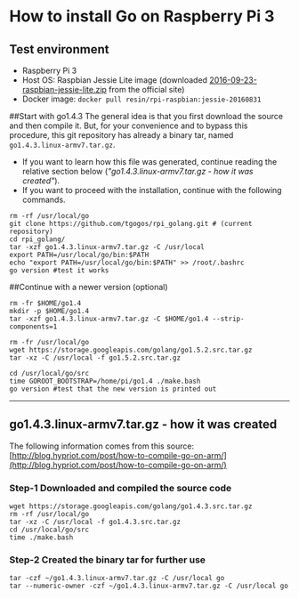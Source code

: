 # How to install Go on Raspberry Pi 3
## Test environment
 - Raspberry Pi 3
 - Host OS: Raspbian Jessie Lite image (downloaded [2016-09-23-raspbian-jessie-lite.zip](http://director.downloads.raspberrypi.org/raspbian_lite/images/raspbian_lite-2016-09-28/2016-09-23-raspbian-jessie-lite.zip) from the official site)
 - Docker image: `docker pull resin/rpi-raspbian:jessie-20160831`

##Start with go1.4.3
The general idea is that you first download the source and then compile it. But, for your convenience and to bypass this procedure, this git repository has already a binary tar, named `go1.4.3.linux-armv7.tar.gz`.

 - If you want to learn how this file was generated, continue reading the relative section below (*"go1.4.3.linux-armv7.tar.gz - how it was created"*).
 - If you want to proceed with the installation, continue with the following commands. 

```
rm -rf /usr/local/go
git clone https://github.com/tgogos/rpi_golang.git # (current repository)
cd rpi_golang/
tar -xzf go1.4.3.linux-armv7.tar.gz -C /usr/local
export PATH=/usr/local/go/bin:$PATH
echo "export PATH=/usr/local/go/bin:$PATH" >> /root/.bashrc
go version #test it works
```

##Continue with a newer version (optional)
```
rm -fr $HOME/go1.4
mkdir -p $HOME/go1.4
tar -xzf go1.4.3.linux-armv7.tar.gz -C $HOME/go1.4 --strip-components=1

rm -fr /usr/local/go
wget https://storage.googleapis.com/golang/go1.5.2.src.tar.gz
tar -xz -C /usr/local -f go1.5.2.src.tar.gz

cd /usr/local/go/src
time GOROOT_BOOTSTRAP=/home/pi/go1.4 ./make.bash
go version #test that the new version is printed out
```



---

## go1.4.3.linux-armv7.tar.gz - how it was created
The following information comes from this source: [http://blog.hypriot.com/post/how-to-compile-go-on-arm/](http://blog.hypriot.com/post/how-to-compile-go-on-arm/)
### Step-1 Downloaded and compiled the source code
```
wget https://storage.googleapis.com/golang/go1.4.3.src.tar.gz
rm -rf /usr/local/go
tar -xz -C /usr/local -f go1.4.3.src.tar.gz
cd /usr/local/go/src
time ./make.bash
```

### Step-2 Created the binary tar for further use
```
tar -czf ~/go1.4.3.linux-armv7.tar.gz -C /usr/local go
tar --numeric-owner -czf ~/go1.4.3.linux-armv7.tar.gz -C /usr/local go
```
